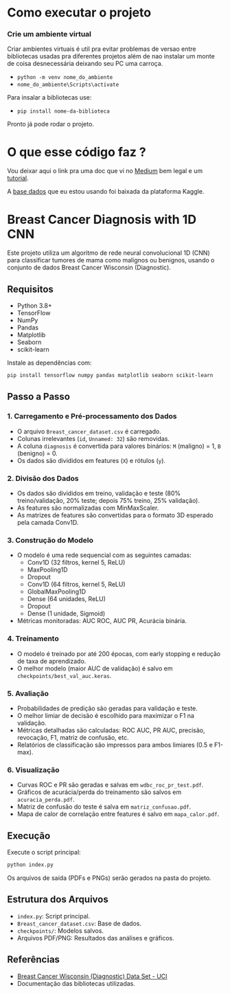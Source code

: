 # Como executar o projeto 

### Crie um ambiente virtual

Criar ambientes virtuais é util pra evitar problemas de versao entre bibliotecas usadas pra diferentes projetos além de nao instalar um monte de coisa desnecessária deixando seu PC uma carroça.
* `python -m venv nome_do_ambiente`
* `nome_do_ambiente\Scripts\activate`

Para insalar a bibliotecas use:
* `pip install nome-da-biblioteca`

Pronto já pode rodar o projeto. 

# O que esse código faz ? 

Vou deixar aqui o link pra uma doc que vi no [Medium](https://medium.com/@abhishekjainindore24/understanding-the-1d-convolutional-layer-in-deep-learning-7a4cb994c981) bem legal e um [tutorial](https://machinelearningmastery.com/roc-curves-and-precision-recall-curves-for-imbalanced-classification/).

A [base dados](https://www.kaggle.com/datasets/wasiqaliyasir/breast-cancer-dataset/data) que eu estou usando foi baixada da plataforma Kaggle.



# Breast Cancer Diagnosis with 1D CNN

Este projeto utiliza um algoritmo de rede neural convolucional 1D (CNN) para classificar tumores de mama como malignos ou benignos, usando o conjunto de dados Breast Cancer Wisconsin (Diagnostic).

## Requisitos

- Python 3.8+
- TensorFlow
- NumPy
- Pandas
- Matplotlib
- Seaborn
- scikit-learn

Instale as dependências com:
```bash
pip install tensorflow numpy pandas matplotlib seaborn scikit-learn
```

## Passo a Passo

### 1. Carregamento e Pré-processamento dos Dados
- O arquivo `Breast_cancer_dataset.csv` é carregado.
- Colunas irrelevantes (`id`, `Unnamed: 32`) são removidas.
- A coluna `diagnosis` é convertida para valores binários: `M` (maligno) = 1, `B` (benigno) = 0.
- Os dados são divididos em features (`X`) e rótulos (`y`).

### 2. Divisão dos Dados
- Os dados são divididos em treino, validação e teste (80% treino/validação, 20% teste; depois 75% treino, 25% validação).
- As features são normalizadas com MinMaxScaler.
- As matrizes de features são convertidas para o formato 3D esperado pela camada Conv1D.

### 3. Construção do Modelo
- O modelo é uma rede sequencial com as seguintes camadas:
  - Conv1D (32 filtros, kernel 5, ReLU)
  - MaxPooling1D
  - Dropout
  - Conv1D (64 filtros, kernel 5, ReLU)
  - GlobalMaxPooling1D
  - Dense (64 unidades, ReLU)
  - Dropout
  - Dense (1 unidade, Sigmoid)
- Métricas monitoradas: AUC ROC, AUC PR, Acurácia binária.

### 4. Treinamento
- O modelo é treinado por até 200 épocas, com early stopping e redução de taxa de aprendizado.
- O melhor modelo (maior AUC de validação) é salvo em `checkpoints/best_val_auc.keras`.

### 5. Avaliação
- Probabilidades de predição são geradas para validação e teste.
- O melhor limiar de decisão é escolhido para maximizar o F1 na validação.
- Métricas detalhadas são calculadas: ROC AUC, PR AUC, precisão, revocação, F1, matriz de confusão, etc.
- Relatórios de classificação são impressos para ambos limiares (0.5 e F1-max).

### 6. Visualização
- Curvas ROC e PR são geradas e salvas em `wdbc_roc_pr_test.pdf`.
- Gráficos de acurácia/perda do treinamento são salvos em `acuracia_perda.pdf`.
- Matriz de confusão do teste é salva em `matriz_confusao.pdf`.
- Mapa de calor de correlação entre features é salvo em `mapa_calor.pdf`.

## Execução

Execute o script principal:
```bash
python index.py
```

Os arquivos de saída (PDFs e PNGs) serão gerados na pasta do projeto.

## Estrutura dos Arquivos
- `index.py`: Script principal.
- `Breast_cancer_dataset.csv`: Base de dados.
- `checkpoints/`: Modelos salvos.
- Arquivos PDF/PNG: Resultados das análises e gráficos.

## Referências
- [Breast Cancer Wisconsin (Diagnostic) Data Set - UCI](https://archive.ics.uci.edu/ml/datasets/Breast+Cancer+Wisconsin+(Diagnostic))
- Documentação das bibliotecas utilizadas.